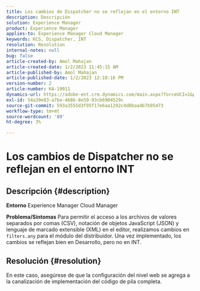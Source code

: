 ```yaml
---
title: Los cambios de Dispatcher no se reflejan en el entorno INT
description: Descripción
solution: Experience Manager
product: Experience Manager
applies-to: Experience Manager Cloud Manager
keywords: KCS, Dispatcher, INT
resolution: Resolution
internal-notes: null
bug: false
article-created-by: Amol Mahajan
article-created-date: 1/2/2023 11:45:15 AM
article-published-by: Amol Mahajan
article-published-date: 1/2/2023 12:18:16 PM
version-number: 2
article-number: KA-19911
dynamics-url: https://adobe-ent.crm.dynamics.com/main.aspx?forceUCI=1&pagetype=entityrecord&etn=knowledgearticle&id=110e60e6-928a-ed11-81ac-6045bd006ce9
exl-id: 54a39e83-a7be-4686-8e59-93cb6904529c
source-git-commit: 593a3555d3f95f17e6aa1292c4d8baa4b7b95473
workflow-type: tm+mt
source-wordcount: '89'
ht-degree: 3%

---
```


# Los cambios de Dispatcher no se reflejan en el entorno INT

## Descripción {#description}

<b>Entorno</b>
Experience Manager Cloud Manager


<b>Problema/Síntomas</b>
Para permitir el acceso a los archivos de valores separados por comas (CSV), notación de objetos JavaScript (JSON) y lenguaje de marcado extensible (XML) en el editor, realizamos cambios en `filters.any` para el módulo del distribuidor. Una vez implementado, los cambios se reflejan bien en Desarrollo, pero no en INT.


## Resolución {#resolution}

En este caso, asegúrese de que la configuración del nivel web se agrega a la canalización de implementación del código de pila completa.
